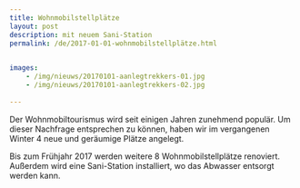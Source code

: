 ```yaml
---
title: Wohnmobilstellplätze 
layout: post
description: mit neuem Sani-Station
permalink: /de/2017-01-01-wohnmobilstellplätze.html

    
images: 
    - /img/nieuws/20170101-aanlegtrekkers-01.jpg
    - /img/nieuws/20170101-aanlegtrekkers-02.jpg
    
---
```


Der Wohnmobiltourismus wird seit einigen Jahren zunehmend populär. Um dieser Nachfrage entsprechen zu können, haben wir im vergangenen Winter 4 neue und geräumige Plätze angelegt.

Bis zum Frühjahr 2017 werden weitere 8 Wohnmobilstellplätze renoviert. Außerdem wird eine Sani-Station installiert, wo das Abwasser entsorgt werden kann.



